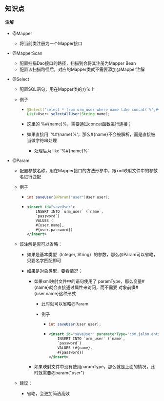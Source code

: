 ## 知识点

#### 注解

- @Mapper

  - 将当前类注册为一个Mapper接口

- @MapperScan

  - 配置扫描Dao接口的路径，扫描到会将其注册为Mapper Bean
  - 配置该扫描路径后，对应的Mapper类就不需要添加@Mapper注解

- @Select

  - 配置SQL语句，用在Mapper类的方法上

  - 例子

    - ```java
      @Select("select * from orm_user where name like concat('%',#{name},'%')")
      List<User> selectAllUser(String name);

    - 这里的 %#{name}%，需要通过concat函数进行连接；

    - 如果直接用 '%#{name}%'，那么#{name}不会被解析，而是直接被当做字符串处理

      - 处理后为 like '%#{name}%'

- @Param

  - 配置参数名称，用在Mapper接口的方法形参中，跟xml映射文件中的参数名进行匹配

  - 例子

    - ```java
      int saveUser(@Param("user")User user);
      ```

    - ```xml
      <insert id="saveUser">
          INSERT INTO `orm_user` (`name`,
          `password`)
          VALUES (
          #{user.name},
          #{user.password})
      </insert>
      ```

  - 该注解是否可以省略：

    - 如果是基本类型（Integer, String）的参数，那么@Param可以省略，只要名字匹配即可

    - 如果是对象类型，要看情况；

      - 如果xml映射文件中的语句使用了 paramType，那么变量#{name}就会直接通过属性来访问，而不需要 对象前缀#{user.name}这种形式

        - 此时就可以省略@Param

        - 例子

          - ```java
            int saveUser(User user);
            ```

          - ```xml
            <insert id="saveUser" parameterType="com.jalon.entity.User">
                INSERT INTO `orm_user` (`name`,
                `password`)
                VALUES (#{name},
                #{password})
            </insert>
            ```

      - 如果映射文件中没有使用paramType，那么就是上面的情况，此时就需要@param("user")

  - 建议：

    - 省略，会更加简洁高效